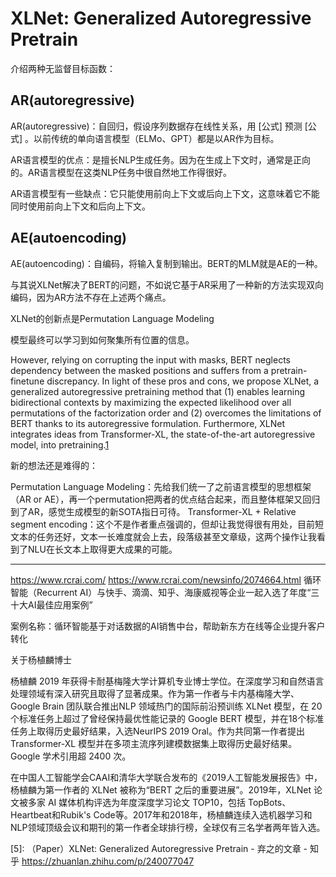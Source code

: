 

<!--
 * @version:
 * @Author:  StevenJokess https://github.com/StevenJokess
 * @Date: 2020-10-07 16:28:57
 * @LastEditors:  StevenJokess https://github.com/StevenJokess
 * @LastEditTime: 2020-12-17 23:12:39
 * @Description:
 * @TODO::
 * @Reference:
-->

# XLNet: Generalized Autoregressive Pretrain


介绍两种无监督目标函数：

## AR(autoregressive)

AR(autoregressive)：自回归，假设序列数据存在线性关系，用 [公式] 预测 [公式] 。以前传统的单向语言模型（ELMo、GPT）都是以AR作为目标。

AR语言模型的优点：是擅长NLP生成任务。因为在生成上下文时，通常是正向的。AR语言模型在这类NLP任务中很自然地工作得很好。

AR语言模型有一些缺点：它只能使用前向上下文或后向上下文，这意味着它不能同时使用前向上下文和后向上下文。

## AE(autoencoding)

AE(autoencoding)：自编码，将输入复制到输出。BERT的MLM就是AE的一种。

与其说XLNet解决了BERT的问题，不如说它基于AR采用了一种新的方法实现双向编码，因为AR方法不存在上述两个痛点。

XLNet的创新点是Permutation Language Modeling


模型最终可以学习到如何聚集所有位置的信息。

However, relying on corrupting the input with masks, BERT neglects dependency between the masked positions and suffers from a pretrain-finetune discrepancy. In light of these pros and cons, we propose XLNet, a generalized autoregressive pretraining method that (1) enables learning bidirectional contexts by maximizing the expected likelihood over all permutations of the factorization order and (2) overcomes the limitations of BERT thanks to its autoregressive formulation. Furthermore, XLNet integrates ideas from Transformer-XL, the state-of-the-art autoregressive model, into pretraining.[1]

新的想法还是难得的：

Permutation Language Modeling：先给我们统一了之前语言模型的思想框架（AR or AE），再一个permutation把两者的优点结合起来，而且整体框架又回归到了AR，感觉生成模型的新SOTA指日可待。
Transformer-XL + Relative segment encoding：这个不是作者重点强调的，但却让我觉得很有用处，目前短文本的任务还好，文本一长难度就会上去，段落级甚至文章级，这两个操作让我看到了NLU在长文本上取得更大成果的可能。

---
https://www.rcrai.com/
https://www.rcrai.com/newsinfo/2074664.html
循环智能（Recurrent AI）与快手、滴滴、知乎、海康威视等企业一起入选了年度“三十大AI最佳应用案例”

案例名称：循环智能基于对话数据的AI销售中台，帮助新东方在线等企业提升客户转化

关于杨植麟博士

杨植麟 2019 年获得卡耐基梅隆大学计算机专业博士学位。在深度学习和自然语言处理领域有深入研究且取得了显著成果。作为第一作者与卡内基梅隆大学、Google Brain 团队联合推出NLP 领域热门的国际前沿预训练 XLNet 模型，在 20 个标准任务上超过了曾经保持最优性能记录的 Google BERT 模型，并在18个标准任务上取得历史最好结果，入选NeurIPS 2019 Oral。作为共同第一作者提出 Transformer-XL 模型并在多项主流序列建模数据集上取得历史最好结果。Google 学术引用超 2400 次。

在中国人工智能学会CAAI和清华大学联合发布的《2019人工智能发展报告》中，杨植麟为第一作者的 XLNet 被称为“BERT 之后的重要进展”。2019年，XLNet 论文被多家 AI 媒体机构评选为年度深度学习论文 TOP10，包括 TopBots、Heartbeat和Rubik's Code等。2017年和2018年，杨植麟连续入选机器学习和NLP领域顶级会议和期刊的第一作者全球排行榜，全球仅有三名学者两年皆入选。





[1]: https://arxiv.org/abs/1906.08237
[2]: https://huggingface.co/transformers/model_doc/xlnet.html
[3]: https://zhuanlan.zhihu.com/p/70218096
[4]: https://www.bilibili.com/video/BV1zJ411P7X6?from=search&seid=6818714359543590460
[5]: （Paper）XLNet: Generalized Autoregressive Pretrain - 弃之的文章 - 知乎
https://zhuanlan.zhihu.com/p/240077047
